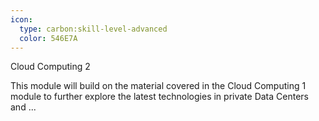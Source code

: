 ```yaml
---
icon:
  type: carbon:skill-level-advanced
  color: 546E7A
---
```

Cloud Computing 2

This module will build on the material covered in the Cloud Computing 1 module to further explore the latest technologies in private Data Centers and  ... 
